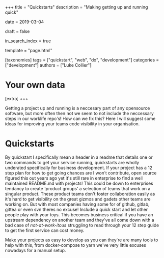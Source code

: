 +++
title = "Quickstarts"
description = "Making getting up and running quick"

date = 2019-03-04

draft = false

in_search_index = true

template = "page.html"

[taxonomies]
tags = ["quickstart", "web", "dx", "development"]
categories = ["development"]
authors = ["Luke Collier"]

# Your own data
[extra]
+++

Getting a project up and running is a neccesary part of any opensource software, but more often then not we seem to not include the neccessary steps in our worklife repo's! How can we fix this? <!-- more -->Here I will suggest some ideas for improving your teams code visibility in your organisation. 

# Quickstarts

By quickstart I specifically mean a header in a readme that details one or two commands to get your service running, quickstarts are wholly underated specifically for business development. If your project has a 12 step plan for how to get going chances are I won't contribute, open source figured this out years ago yet it's still rare in enterprise to find a well maintained README.md with projects! This could be down to enterprises tendancy to create 'product groups' a selection of teams that work on a singular product. These product teams don't foster collaboration easily as it's hard to get visibility on the great gizmos and gadets other teams are working on. But with most companies having some for of github, gitlab, gittea or even svn theres no excuse! Include a quick start and let other people play with your toys. This becomes business critical if you have an upstream dependency on another team and they've all come down with a bad case of _not-at-work-itous_ struggling to read through your 12 step guide to get the first service can cost money.

Make your projects as easy to develop as you can they're are many tools to help with this, from docker-compose to yarn we've very little excuses nowadays for a manual setup.



